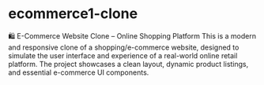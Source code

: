# ecommerce1-clone
🛍️ E-Commerce Website Clone – Online Shopping Platform This is a modern and responsive clone of a shopping/e-commerce website, designed to simulate the user interface and experience of a real-world online retail platform. The project showcases a clean layout, dynamic product listings, and essential e-commerce UI components.
